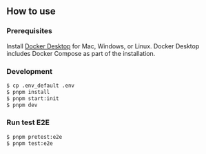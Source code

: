 ## How to use

### Prerequisites

Install [Docker Desktop](https://docs.docker.com/get-docker) for Mac, Windows, or Linux. Docker Desktop includes Docker Compose as part of the installation.

### Development

```bash
$ cp .env_default .env
$ pnpm install
$ pnpm start:init
$ pnpm dev
```

### Run test E2E

```bash
$ pnpm pretest:e2e
$ pnpm test:e2e
```
